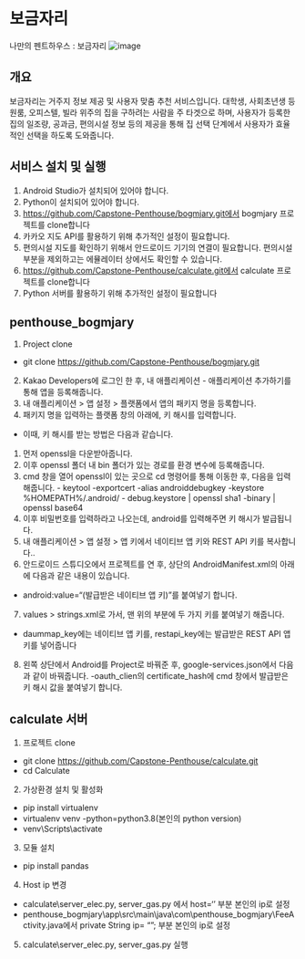 # 보금자리
나만의 펜트하우스 : 보금자리
![image](https://user-images.githubusercontent.com/39725470/174280520-22659814-54e5-4692-bffb-a28586b3a70d.png)


## 개요
보금자리는 거주지 정보 제공 및 사용자 맞춤 추천 서비스입니다.
대학생, 사회초년생 등 원룸, 오피스텔, 빌라 위주의 집을 구하려는 사람을 주 타겟으로 하며, 사용자가 등록한 집의 일조량, 공과금, 편의시설 정보 등의 제공을 통해 집 선택 단계에서 사용자가 효율적인 선택을 하도록 도와줍니다.

## 서비스 설치 및 실행
1. Android Studio가 설치되어 있어야 합니다.
2. Python이 설치되어 있어야 합니다.
3. https://github.com/Capstone-Penthouse/bogmjary.git에서 bogmjary 프로젝트를 clone합니다
4. 카카오 지도 API를 활용하기 위해 추가적인 설정이 필요합니다.
5. 편의시설 지도를 확인하기 위해서 안드로이드 기기의 연결이 필요합니다. 편의시설 부분을 제외하고는 에뮬레이터
상에서도 확인할 수 있습니다.
6. https://github.com/Capstone-Penthouse/calculate.git에서 calculate 프로젝트를 clone합니다
7. Python 서버를 활용하기 위해 추가적인 설정이 필요합니다 

## penthouse_bogmjary
1. Project clone
 - git clone https://github.com/Capstone-Penthouse/bogmjary.git
2. Kakao Developers에 로그인 한 후, 내 애플리케이션 - 애플리케이션 추가하기를 통해 앱을 등록해줍니다.
3. 내 애플리케이션 > 앱 설정 > 플랫폼에서 앱의 패키지 명을 등록합니다. 
4. 패키지 명을 입력하는 플랫폼 창의 아래에, 키 해시를 입력합니다.
  - 이때, 키 해시를 받는 방법은 다음과 같습니다.
  1. 먼저 openssl을 다운받아줍니다.
  2. 이후 openssl 폴더 내 bin 폴더가 있는 경로를 환경 변수에 등록해줍니다.
  3. cmd 창을 열어 openssl이 있는 곳으로 cd 명령어를 통해 이동한 후, 다음을 입력해줍니다.
    - keytool -exportcert -alias androiddebugkey -keystore %HOMEPATH%/.android/
    - debug.keystore | openssl sha1 -binary | openssl base64
  4. 이후 비밀번호를 입력하라고 나오는데, android를 입력해주면 키 해시가 발급됩니다.
5. 내 애플리케이션 > 앱 설정 > 앱 키에서 네이티브 앱 키와 REST API 키를 복사합니다..
6. 안드로이드 스튜디오에서 프로젝트를 연 후, 상단의 AndroidManifest.xml의 아래에 다음과 같은 내용이 있습니다.
  - android:value=“(발급받은 네이티브 앱 키)”를 붙여넣기 합니다.
7. values > strings.xml로 가서, 맨 위의 부분에 두 가지 키를 붙여넣기 해줍니다.
  - daummap_key에는 네이티브 앱 키를, restapi_key에는 발급받은 REST API 앱 키를 넣어줍니다
8. 왼쪽 상단에서 Android를 Project로 바꿔준 후, google-services.json에서 다음과 같이 바꿔줍니다.
  -oauth_clien의 certificate_hash에 cmd 창에서 발급받은 키 해시 값을 붙여넣기 합니다.


## calculate 서버
1. 프로젝트 clone
  - git clone https://github.com/Capstone-Penthouse/calculate.git
  - cd Calculate
2. 가상환경 설치 및 활성화
  - pip install virtualenv
  - virtualenv venv -python=python3.8(본인의 python version)
  - venv\Scripts\activate
3. 모듈 설치
  - pip install pandas
4. Host ip 변경
  - calculate\server_elec.py, server_gas.py 에서 host=‘’ 부분 본인의 ip로 설정
  - penthouse_bogmjary\app\src\main\java\com\penthouse_bogmjary\FeeActivity.java에서 private String ip= “”; 부분 본인의 ip로 설정
5. calculate\server_elec.py, server_gas.py 실행
